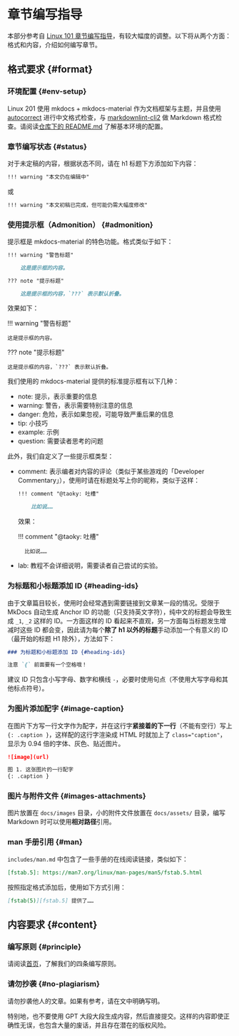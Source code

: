 # 章节编写指导

本部分参考自 [Linux 101 章节编写指导](https://101.lug.ustc.edu.cn/Spec/writing/)，有较大幅度的调整。以下将从两个方面：格式和内容，介绍如何编写章节。

## 格式要求 {#format}

### 环境配置 {#env-setup}

Linux 201 使用 mkdocs + mkdocs-material 作为文档框架与主题，并且使用 [autocorrect](https://github.com/huacnlee/autocorrect/) 进行中文格式检查，与 [markdownlint-cli2](https://github.com/DavidAnson/markdownlint-cli2) 做 Markdown 格式检查。请阅读[仓库下的 README.md](https://github.com/ustclug/Linux201-docs/blob/master/README.md) 了解基本环境的配置。

### 章节编写状态 {#status}

对于未定稿的内容，根据状态不同，请在 h1 标题下方添加如下内容：

```markdown
!!! warning "本文仍在编辑中"
```

或

```markdown
!!! warning "本文初稿已完成，但可能仍需大幅度修改"
```

### 使用提示框（Admonition） {#admonition}

提示框是 mkdocs-material 的特色功能。格式类似于如下：

```markdown
!!! warning "警告标题"

    这是提示框的内容。

??? note "提示标题"

    这是提示框的内容，`???` 表示默认折叠。
```

效果如下：

!!! warning "警告标题"

    这是提示框的内容。

??? note "提示标题"

    这是提示框的内容，`???` 表示默认折叠。

我们使用的 mkdocs-material 提供的标准提示框有以下几种：

- note: 提示，表示重要的信息
- warning: 警告，表示需要特别注意的信息
- danger: 危险，表示如果忽视，可能导致严重后果的信息
- tip: 小技巧
- example: 示例
- question: 需要读者思考的问题

此外，我们自定义了一些提示框类型：

- comment: 表示编者对内容的评论（类似于某些游戏的「Developer Commentary」），使用时请在标题处写上你的昵称，类似于这样：

    ```markdown
    !!! comment "@taoky: 吐槽"

        比如说……
    ```

    效果：

    !!! comment "@taoky: 吐槽"

        比如说……

- lab: 教程不会详细说明，需要读者自己尝试的实验。

### 为标题和小标题添加 ID {#heading-ids}

由于文章篇目较长，使用时会经常遇到需要链接到文章某一段的情况。受限于 MkDocs 自动生成 Anchor ID 的功能（只支持英文字符），纯中文的标题会导致生成 `_1`, `_2` 这样的 ID。一方面这样的 ID 看起来不直观，另一方面每当标题发生增减时这些 ID 都会变，因此请为每个**除了 h1 以外的标题**手动添加一个有意义的 ID（最开始的标题 H1 除外），方法如下：

```markdown
### 为标题和小标题添加 ID {#heading-ids}

注意 `{` 前面要有一个空格哦！
```

建议 ID 只包含小写字母、数字和横线 `-`，必要时使用句点（不使用大写字母和其他标点符号）。

### 为图片添加配字 {#image-caption}

在图片下方写一行文字作为配字，并在这行字**紧接着的下一行**（不能有空行）写上 `{: .caption }`，这样配的这行字渲染成 HTML 时就加上了 `class="caption"`，显示为 0.94 倍的字体、灰色、贴近图片。

```markdown
![image](url)

图 1. 这张图片的一行配字
{: .caption }
```

### 图片与附件文件 {#images-attachments}

图片放置在 `docs/images` 目录，小的附件文件放置在 `docs/assets/` 目录，编写 Markdown 时可以使用**相对路径**引用。

### man 手册引用 {#man}

`includes/man.md` 中包含了一些手册的在线阅读链接，类似如下：

```markdown
[fstab.5]: https://man7.org/linux/man-pages/man5/fstab.5.html
```

按照指定格式添加后，使用如下方式引用：

```markdown
[fstab(5)][fstab.5] 提供了……
```

## 内容要求 {#content}

### 编写原则 {#principle}

请阅读[首页](/)，了解我们的四条编写原则。

### 请勿抄袭 {#no-plagiarism}

请勿抄袭他人的文章。如果有参考，请在文中明确写明。

特别地，也不要使用 GPT 大段大段生成内容，然后直接提交。这样的内容即使正确性无误，也包含大量的废话，并且存在潜在的版权风险。
